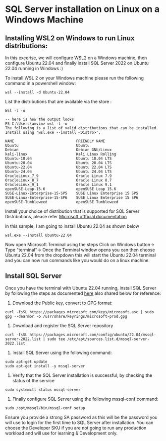 # SQL Server installation on Linux on a Windows Machine

## Installing WSL2 on Windows to run Linux distributions:

 In this excerise, we will configure WSL2 on a Windows machine, then configure Ubuntu 22.04 and finally install SQL Server 2022 on Ubuntu 22.04 running in Windows :) 

 To install WSL 2 on your Windows machine please run the following command in a powershell window:

```
wsl --install -d Ubuntu-22.04 
```
List the distributions that are available via the store :

```
Wsl -l -o

-- here is how the output looks
PS C:\Users\amvin> wsl -l -o
The following is a list of valid distributions that can be installed.
Install using 'wsl.exe --install <Distro>'.

NAME                            FRIENDLY NAME
Ubuntu                          Ubuntu
Debian                          Debian GNU/Linux
kali-linux                      Kali Linux Rolling
Ubuntu-18.04                    Ubuntu 18.04 LTS
Ubuntu-20.04                    Ubuntu 20.04 LTS
Ubuntu-22.04                    Ubuntu 22.04 LTS
Ubuntu-24.04                    Ubuntu 24.04 LTS
OracleLinux_7_9                 Oracle Linux 7.9
OracleLinux_8_7                 Oracle Linux 8.7
OracleLinux_9_1                 Oracle Linux 9.1
openSUSE-Leap-15.6              openSUSE Leap 15.6
SUSE-Linux-Enterprise-15-SP5    SUSE Linux Enterprise 15 SP5
SUSE-Linux-Enterprise-15-SP6    SUSE Linux Enterprise 15 SP6
openSUSE-Tumbleweed             openSUSE Tumbleweed
```
Install your choice of distribution that is supported for SQL Server Distributions, please refer [Microsoft offficial documentation](https://learn.microsoft.com/en-us/sql/linux/sql-server-linux-setup?view=sql-server-ver16#supportedplatforms)

In this sample, I am going to install Ubuntu 22.04 as shown below
```
wsl.exe --install Ubuntu-22.04

```

Now open Microsoft Terminal using the steps Click on Windows button-> Type "terminal"-> Once the Terminal window opens you can then choose Ubuntu 22.04 from the dropdown this will start the Ubuntu 22.04 terminal and you can now run commands like you would do on a linux machine.

## Install SQL Server 

Once you have the terminal with Ubuntu 22.04 running, install SQL Server by following the steps as documented [here](https://learn.microsoft.com/en-us/sql/linux/quickstart-install-connect-ubuntu?view=sql-server-ver16&tabs=ubuntu2204) also shared below for reference:

1. Download the Public key, convert to GPG format:

```
curl -fsSL https://packages.microsoft.com/keys/microsoft.asc | sudo gpg --dearmor -o /usr/share/keyrings/microsoft-prod.gpg
```
1. Download and register the SQL Server repository

```
curl -fsSL https://packages.microsoft.com/config/ubuntu/22.04/mssql-server-2022.list | sudo tee /etc/apt/sources.list.d/mssql-server-2022.list
```
1. Install SQL Server using the following command:

```
sudo apt-get update
sudo apt-get install -y mssql-server
```
1. Verify that the SQL Server installation is successful, by checking the status of the service

```
sudo systemctl status mssql-server
```

1. Finally configure SQL Server using the following mssql-conf command:

```
sudo /opt/mssql/bin/mssql-conf setup
```
Ensure you provide a strong SA password as this will be the password you will use to login for the first time to SQL Server after installation. 
You can choose the Developer SKU if you are not going to run any production workload and will use for learning & Development only.
